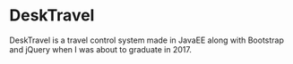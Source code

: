 <h1>DeskTravel</h1>
<p>DeskTravel is a travel control system made in JavaEE along with Bootstrap and jQuery when I was about to graduate in 2017.</p>
